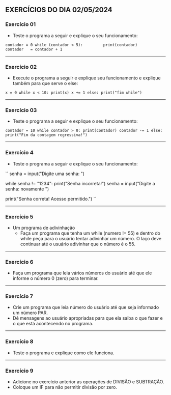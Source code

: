 ## EXERCÍCIOS DO DIA 02/05/2024

### Exercício 01

- Teste o programa a seguir e explique o seu funcionamento:

``
contador = 0
while (contador < 5):        
    print(contador)        
    contador   = contador + 1
``

<hr>

### Exercício 02

- Execute o programa a seguir e explique seu funcionamento e explique também para que serve o else:

``
x = 0
while x < 10:
    print(x)
    x += 1
else:
    print("fim while")
``

<hr>

### Exercício 03

- Teste o programa a seguir e explique o seu funcionamento:

``
contador = 10
while contador > 0:
    print(contador)
    contador -= 1
else:
    print("Fim da contagem regressiva!")
``

<hr>

### Exercício 4

- Teste o programa a seguir e explique o seu funcionamento:

``
senha = input("Digite uma senha: ")

while senha != "1234":
    print("Senha incorreta!")
    senha = input("Digite a senha: novamente ")

print("Senha correta! Acesso permitido.")
``

<hr>

### Exercício 5

- Um programa de adivinhação
    - Faça um programa que tenha um while (numero != 55) e dentro do while peça para o usuário tentar adivinhar um número. O laço deve continuar até o usuário adivinhar que o número é o 55.

<hr>

### Exercício 6

- Faça um programa que leia vários números do usuário até que ele informe o número 0 (zero) para terminar.

<hr>

### Exercício 7

- Crie um programa que leia número do usuário até que seja informado um número PAR.
- Dê mensagens ao usuário apropriadas para que ela saiba o que fazer e o que está acontecendo no programa.

<hr>

### Exercício 8

- Teste o programa e explique como ele funciona.

<hr>

### Exercício 9

- Adicione no exercício anterior as operações de DIVISÃO e SUBTRAÇÃO. 
- Coloque um IF para não permitir divisão por zero.
